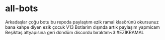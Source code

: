 # all-bots
Arkadaşlar çoğu botu bu repoda paylaştım ezik ramal klasörünü okursunuz bana kahpe diyen ezik çocuk V13 Botlarim dışında artık paylaşım yapmicam Beşiktaş altyapısına geri döndüm discordu bıraktım&lt;3
#EZİKRAMAL
